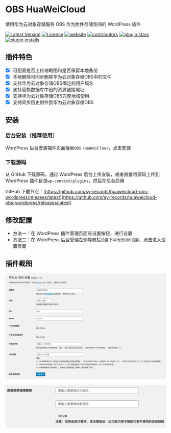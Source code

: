 # OBS HuaWeiCloud

使用华为云对象存储服务 OBS 作为附件存储空间的 WordPress 插件

[![Latest Version](https://img.shields.io/github/release/sy-records/huaweicloud-obs-wordpress.svg)](https://github.com/sy-records/huaweicloud-obs-wordpress/releases)
[![License](https://img.shields.io/github/license/sy-records/huaweicloud-obs-wordpress?color=red)](LICENSE)
[![website](https://img.shields.io/badge/website-qq52o.me-blue)](https://qq52o.me)
[![contributors](https://img.shields.io/github/contributors/sy-records/huaweicloud-obs-wordpress?color=blue)](https://github.com/sy-records/huaweicloud-obs-wordpress/graphs/contributors)
[![plugin stars](https://img.shields.io/wordpress/plugin/stars/obs-huaweicloud)](https://wordpress.org/plugins/obs-huaweicloud/)
[![plugin installs](https://img.shields.io/wordpress/plugin/installs/obs-huaweicloud)](https://wordpress.org/plugins/obs-huaweicloud/)

## 插件特色

* [x] 可配置是否上传缩略图和是否保留本地备份
* [x] 本地删除可同步删除华为云对象存储OBS中的文件
* [x] 支持华为云对象存储OBS绑定的用户域名
* [x] 支持替换数据库中旧的资源链接地址
* [x] 支持华为云对象存储OBS完整地域使用
* [x] 支持同步历史附件到华为云对象存储OBS

## 安装

### 后台安装（推荐使用）

WordPress 后台安装插件页面搜索`OBS HuaWeiCloud`，点击安装

### 下载源码

从 GitHub 下载源码，通过 WordPress 后台上传安装，或者直接将源码上传到 WordPress 插件目录`wp-content/plugins`，然后在后台启用

GitHub 下载节点：[https://github.com/sy-records/huaweicloud-obs-wordpress/releases/latest](https://github.com/sy-records/huaweicloud-obs-wordpress/releases/latest)

## 修改配置

* 方法一：在 WordPress 插件管理页面有设置按钮，进行设置
* 方法二：在 WordPress 后台管理左侧导航栏`设置`下`华为云OBS设置`，点击进入设置页面

## 插件截图

![设置页面](screenshot-1.png)

![update-wordpress-posts-photos.png](screenshot-2.png)